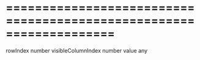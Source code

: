 <!--**
/*-------------------------------------------
    Auto-generated file. Do not modify.
-------------------------------------------

**-->
===================================================================
===================================================================

<!--shortDescription-->

<!--/shortDescription-->

<!--paramName1-->rowIndex<!--/paramName1-->
<!--paramType1-->number<!--/paramType1-->
<!--paramDescription1-->

<!--/paramDescription1-->

<!--paramName2-->visibleColumnIndex<!--/paramName2-->
<!--paramType2-->number<!--/paramType2-->
<!--paramDescription2-->

<!--/paramDescription2-->

<!--paramName3-->value<!--/paramName3-->
<!--paramType3-->any<!--/paramType3-->
<!--paramDescription3-->

<!--/paramDescription3-->

<!--fullDescription-->

<!--/fullDescription-->